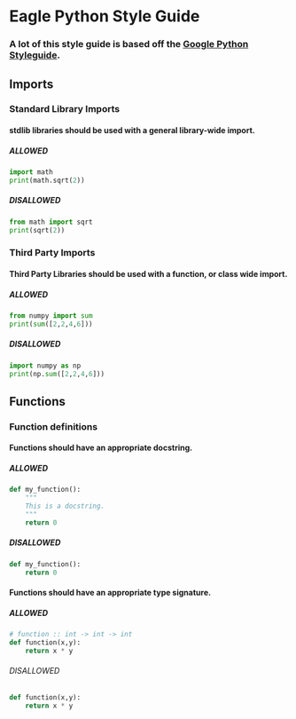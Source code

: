 # Eagle Python Style Guide

### A lot of this style guide is based off the [Google Python Styleguide](https://google.github.io/styleguide/pyguide.html).


## Imports

### Standard Library Imports
#### stdlib libraries should be used with a general library-wide import.
##### ALLOWED
```py
import math
print(math.sqrt(2))
```
##### DISALLOWED
```py
from math import sqrt
print(sqrt(2))
```
### Third Party Imports
#### Third Party Libraries should be used with a function, or class wide import.
##### ALLOWED
```py
from numpy import sum
print(sum([2,2,4,6]))
```
##### DISALLOWED
```py
import numpy as np
print(np.sum([2,2,4,6]))
```


## Functions

### Function definitions
#### Functions should have an appropriate docstring.
##### ALLOWED
```py
def my_function():
    """
    This is a docstring.
    """
    return 0
```
##### DISALLOWED
```py
def my_function():
    return 0
```
#### Functions should have an appropriate type signature.
##### ALLOWED
```py
# function :: int -> int -> int
def function(x,y):
    return x * y
```
###### DISALLOWED
```py
def function(x,y):
    return x * y
```
